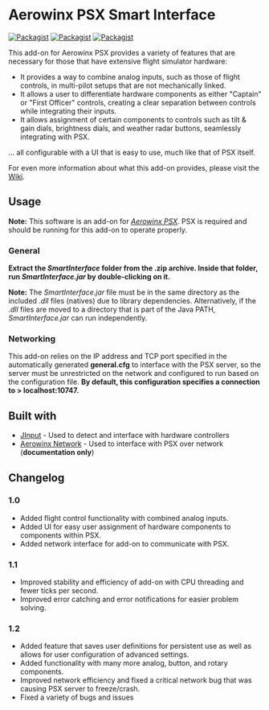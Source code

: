 # Aerowinx PSX Smart Interface
[![Packagist](https://img.shields.io/badge/version-1.2.3-brightgreen.svg)](SmartInterface)
[![Packagist](https://img.shields.io/badge/build-passing-brightgreen.svg)](https://github.com/eric-lindau/PSX-Smart-Interface)
[![Packagist](https://img.shields.io/packagist/l/doctrine/orm.svg)](LICENSE.md)

This add-on for Aerowinx PSX provides a variety of features that are necessary for those that have extensive flight simulator hardware:
* It provides a way to combine analog inputs, such as those of flight controls, in multi-pilot setups that are not mechanically linked.
* It allows a user to differentiate hardware components as either "Captain" or "First Officer" controls, creating a clear separation between controls while integrating their inputs.
* It allows assignment of certain components to controls such as tilt & gain dials, brightness dials, and weather radar buttons, seamlessly integrating with PSX.

... all configurable with a UI that is easy to use, much like that of PSX itself.

For even more information about what this add-on provides, please visit the [Wiki](https://github.com/eric-lindau/PSX-Smart-Interface/wiki).

## Usage
**Note:** This software is an add-on for [*Aerowinx PSX*](http://www.aerowinx.com/). PSX is required and should be running for this add-on to operate properly.

### General
**Extract the *SmartInterface* folder from the .zip archive. Inside that folder, run *SmartInterface.jar* by double-clicking on it.**

**Note:** The *SmartInterface.jar* file must be in the same directory as the included *.dll* files (natives) due to library dependencies. Alternatively, if the *.dll* files are moved to a directory that is part of the Java PATH, *SmartInterface.jar* can run independently.

### Networking
This add-on relies on the IP address and TCP port specified in the automatically generated **general.cfg** to interface with the PSX server, so the server must be unrestricted on the network and configured to run based on the configuration file. **By default, this configuration specifies a connection to > localhost:10747.**

## Built with
* [JInput](https://github.com/jinput/jinput) - Used to detect and interface with hardware controllers
* [Aerowinx Network](http://aerowinx.com/assets/networkers/Network%20Documentation.txt) - Used to interface with PSX over network (**documentation only**)

## Changelog

### 1.0
* Added flight control functionality with combined analog inputs.
* Added UI for easy user assignment of hardware components to components within PSX.
* Added network interface for add-on to communicate with PSX.

### 1.1
* Improved stability and efficiency of add-on with CPU threading and fewer ticks per second.
* Improved error catching and error notifications for easier problem solving.

### 1.2
* Added feature that saves user definitions for persistent use as well as allows for user configuration of advanced settings.
* Added functionality with many more analog, button, and rotary components.
* Improved network efficiency and fixed a critical network bug that was causing PSX server to freeze/crash.
* Fixed a variety of bugs and issues
